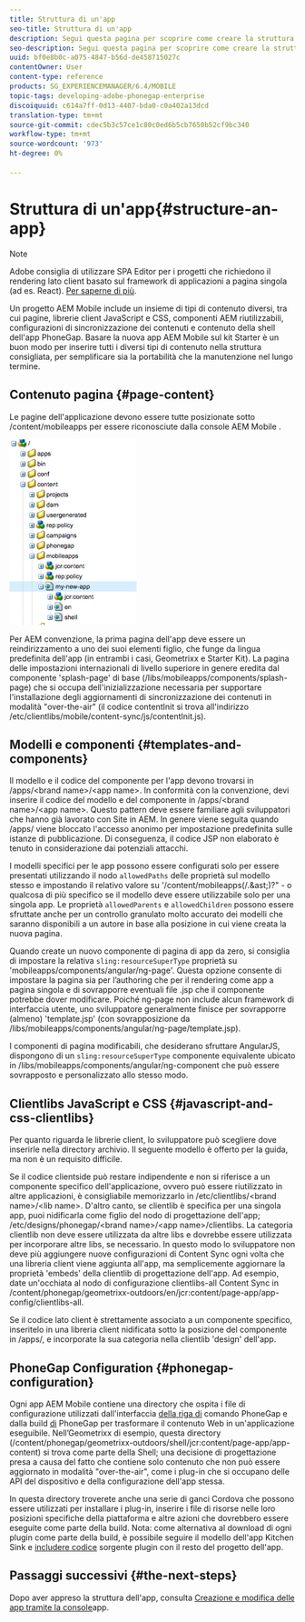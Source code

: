 ```yaml
---
title: Struttura di un'app
seo-title: Struttura di un'app
description: Segui questa pagina per scoprire come creare la struttura di un'app. Questa pagina descrive come strutturare modelli e componenti insieme a informazioni sulle librerie JavaScript e CSS.
seo-description: Segui questa pagina per scoprire come creare la struttura di un'app. Questa pagina descrive come strutturare modelli e componenti insieme a informazioni sulle librerie JavaScript e CSS.
uuid: bf0e8b0c-a075-4847-b56d-de458715027c
contentOwner: User
content-type: reference
products: SG_EXPERIENCEMANAGER/6.4/MOBILE
topic-tags: developing-adobe-phonegap-enterprise
discoiquuid: c614a7ff-0d13-4407-bda0-c0a402a13dcd
translation-type: tm+mt
source-git-commit: cdec5b3c57ce1c80c0ed6b5cb7650b52cf9bc340
workflow-type: tm+mt
source-wordcount: '973'
ht-degree: 0%

---
```



# Struttura di un&#39;app{#structure-an-app}

>[!NOTE]
>
> Adobe consiglia di utilizzare SPA Editor per i progetti che richiedono il rendering lato client basato sul framework di applicazioni a pagina singola (ad es. React). [Per saperne di più](/help/sites-developing/spa-overview.md).

Un progetto AEM Mobile  include un insieme di tipi di contenuto diversi, tra cui pagine, librerie client JavaScript e CSS, componenti AEM riutilizzabili, configurazioni di sincronizzazione dei contenuti e contenuto della shell dell&#39;app PhoneGap. Basare la nuova app AEM Mobile  sul kit [](https://github.com/Adobe-Marketing-Cloud-Apps/aem-phonegap-starter-kit) Starter è un buon modo per inserire tutti i diversi tipi di contenuto nella struttura consigliata, per semplificare sia la portabilità che la manutenzione nel lungo termine.

## Contenuto pagina {#page-content}

Le pagine dell&#39;applicazione devono essere tutte posizionate sotto /content/mobileapps per essere riconosciute dalla console AEM Mobile .

![chlimage_1-52](assets/chlimage_1-52.png)

Per AEM convenzione, la prima pagina dell&#39;app deve essere un reindirizzamento a uno dei suoi elementi figlio, che funge da lingua predefinita dell&#39;app (in entrambi i casi, Geometrixx e Starter Kit). La pagina delle impostazioni internazionali di livello superiore in genere eredita dal componente &#39;splash-page&#39; di base (/libs/mobileapps/components/splash-page) che si occupa dell&#39;inizializzazione necessaria per supportare l&#39;installazione degli aggiornamenti di sincronizzazione dei contenuti in modalità &quot;over-the-air&quot; (il codice contentInit si trova all&#39;indirizzo /etc/clientlibs/mobile/content-sync/js/contentInit.js).

## Modelli e componenti {#templates-and-components}

Il modello e il codice del componente per l&#39;app devono trovarsi in /apps/&lt;brand name>/&lt;app name>. In conformità con la convenzione, devi inserire il codice del modello e del componente in /apps/&lt;brand name>/&lt;app name>. Questo pattern deve essere familiare agli sviluppatori che hanno già lavorato con Site in AEM. In genere viene seguita quando /apps/ viene bloccato l&#39;accesso anonimo per impostazione predefinita sulle istanze di pubblicazione. Di conseguenza, il codice JSP non elaborato è tenuto in considerazione dai potenziali attacchi.

I modelli specifici per le app possono essere configurati solo per essere presentati utilizzando il nodo `allowedPaths` delle proprietà sul modello stesso e impostando il relativo valore su &#39;/content/mobileapps(/.&amp;ast;)?&quot; - o qualcosa di più specifico se il modello deve essere utilizzabile solo per una singola app. Le proprietà `allowedParents` e `allowedChildren` possono essere sfruttate anche per un controllo granulato molto accurato dei modelli che saranno disponibili a un autore in base alla posizione in cui viene creata la nuova pagina.

Quando create un nuovo componente di pagina di app da zero, si consiglia di impostare la relativa `sling:resourceSuperType` proprietà su &#39;mobileapps/components/angular/ng-page&#39;. Questa opzione consente di impostare la pagina sia per l’authoring che per il rendering come app a pagina singola e di sovrapporre eventuali file .jsp che il componente potrebbe dover modificare. Poiché ng-page non include alcun framework di interfaccia utente, uno sviluppatore generalmente finisce per sovrapporre (almeno) &#39;template.jsp&#39; (con sovrapposizione da /libs/mobileapps/components/angular/ng-page/template.jsp).

I componenti di pagina modificabili, che desiderano sfruttare AngularJS, dispongono di un `sling:resourceSuperType` componente equivalente ubicato in /libs/mobileapps/components/angular/ng-component che può essere sovrapposto e personalizzato allo stesso modo.

## Clientlibs JavaScript e CSS {#javascript-and-css-clientlibs}

Per quanto riguarda le librerie client, lo sviluppatore può scegliere dove inserirle nella directory archivio. Il seguente modello è offerto per la guida, ma non è un requisito difficile.

Se il codice clientside può restare indipendente e non si riferisce a un componente specifico dell&#39;applicazione, ovvero può essere riutilizzato in altre applicazioni, è consigliabile memorizzarlo in /etc/clientlibs/&lt;brand name>/&lt;lib name>. D&#39;altro canto, se clientlib è specifica per una singola app, puoi nidificarla come figlio del nodo di progettazione dell&#39;app; /etc/designs/phonegap/&lt;brand name>/&lt;app name>/clientlibs. La categoria clientlib non deve essere utilizzata da altre libs e dovrebbe essere utilizzata per incorporare altre libs, se necessario. In questo modo lo sviluppatore non deve più aggiungere nuove configurazioni di Content Sync ogni volta che una libreria client viene aggiunta all&#39;app, ma semplicemente aggiornare la proprietà &#39;embeds&#39; della clientlib di progettazione dell&#39;app. Ad esempio, date un&#39;occhiata al nodo di configurazione clientlibs-all Content Sync in /content/phonegap/geometrixx-outdoors/en/jcr:content/page-app/app-config/clientlibs-all.

Se il codice lato client è strettamente associato a un componente specifico, inseritelo in una libreria client nidificata sotto la posizione del componente in /apps/, e incorporate la sua categoria nella clientlib &#39;design&#39; dell&#39;app.

## PhoneGap Configuration {#phonegap-configuration}

Ogni app AEM Mobile  contiene una directory che ospita i file di configurazione utilizzati dall&#39;interfaccia [della riga di](https://github.com/phonegap/phonegap-cli) comando PhoneGap e dalla build [di](https://build.phonegap.com/) PhoneGap per trasformare il contenuto Web in un&#39;applicazione eseguibile. Nell’Geometrixx di esempio, questa directory (/content/phonegap/geometrixx-outdoors/shell/jcr:content/page-app/app-content) si trova come parte della Shell; una decisione di progettazione presa a causa del fatto che contiene solo contenuto che non può essere aggiornato in modalità &quot;over-the-air&quot;, come i plug-in che si occupano delle API del dispositivo e della configurazione dell&#39;app stessa.

In questa directory troverete anche una serie di ganci [](https://cordova.apache.org/docs/en/edge/guide_appdev_hooks_index.md.html#Hooks%20Guide) Cordova che possono essere utilizzati per installare i plug-in, inserire i file di risorse nelle loro posizioni specifiche della piattaforma e altre azioni che dovrebbero essere eseguite come parte della build. Nota: come alternativa al download di ogni plugin come parte della build, è possibile seguire il modello dell&#39;app Kitchen Sink e [includere codice](https://github.com/blefebvre/aem-phonegap-kitchen-sink/tree/master/content/src/main/content/jcr_root/content/phonegap/kitchen-sink/shell/_jcr_content/pge-app/app-content/phonegap/plugins) sorgente plugin con il resto del progetto dell&#39;app.

## Passaggi successivi {#the-next-steps}

Dopo aver appreso la struttura dell&#39;app, consulta [Creazione e modifica delle app tramite la console](/help/mobile/phonegap-apps-console.md)app.
